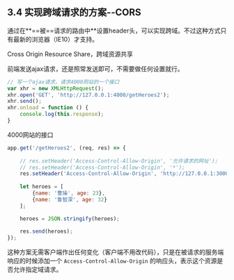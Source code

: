 
## 3.4 实现跨域请求的方案--CORS

通过在**==被==请求的路由中**设置header头，可以实现跨域。不过这种方式只有最新的浏览器（IE10）才支持。

Cross Origin Resource Share，跨域资源共享

前端发送ajax请求，还是照常发送即可，不需要做任何设置就行。

```js
// 写一个ajax请求，请求4000网站的一个接口
var xhr = new XMLHttpRequest();
xhr.open('GET', 'http://127.0.0.1:4000/getHeroes2');
xhr.send();
xhr.onload = function () {
    console.log(this.response);
}
```



4000网站的接口

```javascript
app.get('/getHeroes2', (req, res) => {
    
    // res.setHeader('Access-Control-Allow-Origin', '允许请求的网址');
    // res.setHeader('Access-Control-Allow-Origin', '*');
    res.setHeader('Access-Control-Allow-Origin', 'http://127.0.0.1:3000');
    
    let heroes = [
        {name: '曹操', age: 23},
        {name: '鲁智深', age: 32}
    ];

    heroes = JSON.stringify(heroes);
    
    res.send(heroes);
});
```

这种方案无需客户端作出任何变化（客户端不用改代码），只是在被请求的服务端响应的时候添加一个 `Access-Control-Allow-Origin` 的响应头，表示这个资源是否允许指定域请求。
